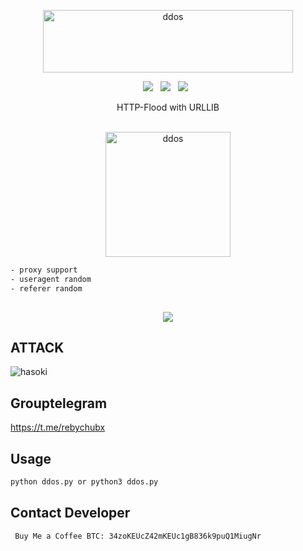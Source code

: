<div align=center>
<p align="center"><img src="https://www.linkpicture.com/q/Nami-designstyle-friday-m_1.png" width="400px" height="100px" alt="ddos"></p>
 <p>
 <img src="https://img.shields.io/github/stars/cutipu/HTTP-Flood?color=%23DF0067&style=for-the-badge"/> &nbsp;
 <img src="https://img.shields.io/github/forks/cutipu/HTTP-Flood?color=%239999FF&style=for-the-badge"/> &nbsp;
 <img src="https://img.shields.io/github/license/cutipu/HTTP-Flood?color=%23E8E8E8&style=for-the-badge"/> &nbsp;
 
</p>
 HTTP-Flood with URLLIB<br/><br/>
<p align="center"><img src="https://www.linkpicture.com/q/nami-lol-png-6.png" height="200px" alt="ddos"></p>
</div>

```sh
- proxy support
- useragent random
- referer random
 
```
<div align=center>
 <img src="https://img.shields.io/badge/Python-FFDD00?style=for-the-badge&logo=python&logoColor=blue"/></br>
</div>

## ATTACK
![hasoki](https://www.linkpicture.com/q/nami-2.png)


## Grouptelegram
https://t.me/rebychubx

## Usage
```sh
python ddos.py or python3 ddos.py
```

## Contact Developer
```sh
 Buy Me a Coffee BTC: 34zoKEUcZ42mKEUc1gB836k9puQ1MiugNr
```

